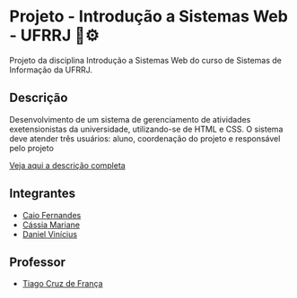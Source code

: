# Projeto - Introdução a Sistemas Web - UFRRJ 🌳⚙️

Projeto da disciplina Introdução a Sistemas Web do curso de Sistemas de Informação da UFRRJ.

## Descrição

Desenvolvimento de um sistema de gerenciamento de atividades exetensionistas da universidade, utilizando-se de HTML e CSS. O sistema deve atender três usuários: aluno, coordenação do projeto e responsável pelo projeto

[Veja aqui a descrição completa](https://docs.google.com/document/d/1z4RnxCUR_k_qC91TuY2AIhOSi_KR70YD7cM0S4OiD_c/edit)

## Integrantes

- [Caio Fernandes](https://github.com/CaioFernandesRural)
- [Cássia Mariane](https://github.com/cassiamariane)
- [Daniel Vinícius](https://github.com/danvinicius)

## Professor

- [Tiago Cruz de França](https://github.com/tcruzfranca)
